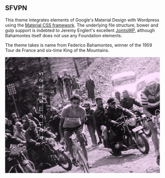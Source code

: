 ## SFVPN ##

This theme integrates elements of Google's Material Design with Wordpress using the [Material CSS framework](http://materializecss.com/). The underlying file structure, bower and gulp support is indebted to Jeremy Englert's excellent [JointsWP](http://www.jointswp.com), although Bahamontes itself does not use any Foundation elements.

The theme takes is name from Federico Bahamontes, winner of the 1959 Tour de France and six-time King of the Mountains.

![alt text][Bahamontes]

[Bahamontes]: https://github.com/alastair38/bahamontes/blob/master/screenshot.png "The Eagle of Toledo"
